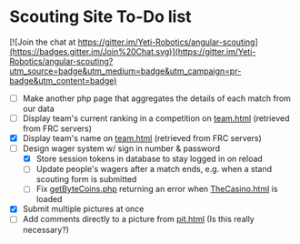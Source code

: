 # Scouting Site To-Do list

[![Join the chat at https://gitter.im/Yeti-Robotics/angular-scouting](https://badges.gitter.im/Join%20Chat.svg)](https://gitter.im/Yeti-Robotics/angular-scouting?utm_source=badge&utm_medium=badge&utm_campaign=pr-badge&utm_content=badge)

- [ ] Make another php page that aggregates the details of each match from our data
- [ ] Display team's current ranking in a competition on [team.html](html/team.html) (retrieved from FRC servers)
- [x] Display team's name on [team.html](html/team.html) (retrieved from FRC servers)
- [ ] Design wager system w/ sign in number & password
  - [x] Store session tokens in database to stay logged in on reload
  - [ ] Update people's wagers after a match ends, e.g. when a stand scouting form is submitted
  - [ ] Fix [getByteCoins.php](php/getByteCoins.php) returning an error when [TheCasino.html](html/TheCasino.html) is loaded
- [x] Submit multiple pictures at once
- [ ] Add comments directly to a picture from [pit.html](html/pit.html) (Is this really necessary?)
